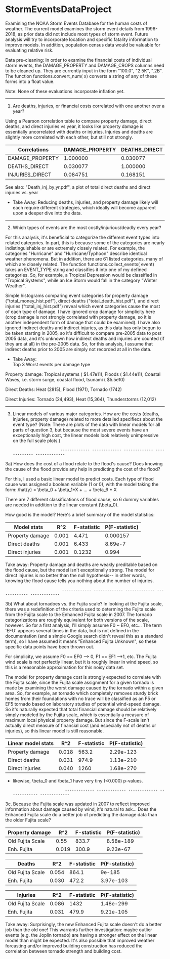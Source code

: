 # StormEventsDataProject
Examining the NOAA Storm Events Database for the human costs of weather.  The current model examines the 
storm event details from 1996-2018, as prior data did not include most types of storm event.  Future analysis 
will try to incorporate location and specific fatality information to improve models.  In addition, population
census data would be valuable for evaluating relative risk.

Data pre-cleaning:  In order to examine the financial costs of individual storm events, the DAMAGE_PROPERTY and 
DAMAGE_CROPS columns need to be cleaned up.  They are currently input in the form "100.0", "2.5K", ".2B". 
The function functions.convert_num( x) converts a string of any of these forms into a float value.

Note: None of these evaluations incorporate inflation yet.

----------------------------------------------------------------------------------------------------------------
1.  Are deaths, injuries, or financial costs correlated with one another over a year?

Using a Pearson correlation table to compare property damage, direct deaths, and direct injuries vs year, 
it looks like property damage is essentially uncorrelated with deaths or injuries.  Injuries and deaths are
slightly more correlated with each other, but still not strongly.

Correlations     | DAMAGE_PROPERTY   | DEATHS_DIRECT  |  INJURIES_DIRECT
-----------------|-------------------|----------------|------------------
DAMAGE_PROPERTY  |       1.000000    |   0.030077     |    0.084751
DEATHS_DIRECT    |       0.030077    |   1.000000     |    0.168151
INJURIES_DIRECT  |       0.084751    |   0.168151     |   1.000000

See also: "Death_inj_by_yr.pdf", a plot of total direct deaths and direct injuries vs. year

* Take Away:  Reducing deaths, injuries, and property damage likely will each require different strategies, 
              which ideally will become apparent upon a deeper dive into the data.
  
--------------------------------------------------------------------------------------------------------------------------------
2.  Which types of events are the most costly/injurious/deadly every year?  

For this analysis, it's beneficial to categorize the different event types into related categories. In part, this is because 
some of the categories are nearly indistinguishable or are extremely closely related.  For example, the categories "Hurricane" 
and "Hurricane/Typhoon" describe identical weather phenomena.  But in addition, there are 61 listed categories, many of which 
are closely related.  The function functions.collect_events( event) takes an EVENT_TYPE string and classifies it into one of 
my defined categories.  So, for example, a Tropical Depression would be classified in "Tropical Systems", while an Ice Storm 
would fall in the category "Winter Weather".

Simple histograms comparing event categories for property damage ("total_money_hist.pdf"), direct deaths ("total_death_hist.pdf"), 
and direct injuries ("total_inj_hist.pdf") reveal which event categories cause the most of each type of damage. I have ignored 
crop damage for simplicity here (crop damage is not strongly correlated with property damage, so it is another independent 
form of damage that could be examined).  I have also ignored indirect deaths and indirect injuries, as this data has only begun
to be taken starting in 2005, so it's difficult to compare pre-2005 data to post 2005 data, and it's unknown how indirect deaths
and injuries are counted (if they are at all) in the pre-2005 data.  So, for this analysis, I assume that indirect deaths prior to 
2005 are simply not recorded at all in the data.

* Take Away:  
Top 3 Worst events per damage type

Property damage:  Tropical systems ( $1.47e11), Floods ( $1.44e11), Coastal Waves, i.e. storm surge, coastal flood, tsunami ( $5.5e10)

Direct Deaths: Heat (2815), Flood (1971), Tornado (1742)

Direct Injuries:  Tornado (24,493), Heat (15,364), Thunderstorms (12,012)


--------------------------------------------------------------------------------------------------------------------------------
3.  Linear models of various major categories.  How are the costs (deaths, injuries, property damage) related to more detailed
specifiecs about the event type?  (Note: There are plots of the data with linear models for all parts of question 3, but because
the most severe events have an exceptionally high cost, the linear models look relatively unimpressive on the full scale plots.)

                             ------------- ------------- ------------- ------------- -------------
3a)  How does the cost of a flood relate to the flood's cause?  Does knowing the cause of the flood provide any help in predicting
the cost of the flood?

For this, I used a basic linear model to predict costs.  Each type of flood cause was assigned a boolean variable (1 or 0), with
the model taking the form:
      /hat{y} = \beta_0 + \beta_1*X + ... + \beta_6 * X
      
There are 7 different classifications of flood cause, so 6 dummy variables are needed in addition to the linear constant (\beta_0).

How good is the model?  Here's a brief summary of the model statistics:

Model stats       |    R^2     | F-statistic    |  P(F-statistic)
------------------|------------|----------------|-------------------
Property damage   |    0.001   |   4.471        |  0.000157  
Direct deaths     |    0.001   |   6.433        |  8.69e-7
Direct injuries   |    0.001   |   0.1232       |  0.994  
 
Take away:  Property damage and deaths are weakly preditable based on the flood cause, but the model isn't exceptionally strong.
            The model for direct injuries is no better than the null hypothesis-- in other words, knowing the flood cause tells you 
            nothing about the number of injuries.
            
                             ------------- ------------- ------------- ------------- -------------
3b) What about tornadoes vs. the Fujita scale?  In looking at the Fujita scale, there was a redefinition of the criteria used to 
determing the Fujita scale from the Fujita scale to the Enhanced Fujita scale in 2007.  The tornado categorizations are roughly
equivalent for both versions of the scale, however.  So for a first analysis, I'll simply assume F0 ~ EF0, etc...  The term 'EFU' 
appears several times in the data, but is not defined in the documentation (and a simple Google search didn't reveal this as
a standard term), so I have assumed it means "Enhanced Fujita Unknown", so these specific data points have been thrown out.

For simplicity, we assume F0 == EF0 --> 0, F1 == EF1 -->1, etc.  The Fujita wind scale is not perfectly linear, but it is roughly 
linear in wind speed, so this is a reasonable approximation for this noisy data set.

The model for property damage cost is strongly expected to correlate with the Fujita scale, since the Fujita scale assignment for
a given tornado is made by examining the worst damage caused by the tornado within a given area.  So, for example, an tornado
which completely removes sturdy brick homes from their foundations with no trace will be classified as an F5 or EF5 tornado based on 
laboratory studies of potential wind-speed damage.  So it's naturally expected that total financial damage should be relatively simply 
modeled by the Fujita scale, which is essentially a measure of maximum local physical property damage.  But since the F-scale isn't 
actually  direct measure of financial cost (and especially not of deaths or injuries), so this linear model is still reasonable.

Linear model stats  |   R^2   | F-statistic  |   P(F-statistic)
--------------------|---------|--------------|-------------------
Property damage     |  0.018  |   563.2      |    2.29e-123  
Direct deaths       |  0.031  |   974.9      |    1.13e-210
Direct injuries     |  0.040  |   1260       |    1.68e-270

* likewise, \beta_0 and \beta_1 have very tiny (<0.000) p-values.

                             ------------- ------------- ------------- ------------- -------------
3c.  Because the Fujita scale was updated in 2007 to reflect improved information about damage caused by wind, it's natural to ask...
Does the Enhanced Fujita scale do a better job of predicting the damage data than the older Fujita scale?

Property damage   |   R^2   | F-statistic  |   P(F-statistic)
------------------|---------|--------------|-------------------
Old Fujita Scale  |   0.55  |    833.7     |     8.58e-189
Enh. Fujita       |   0.019 |    300.9     |     9.23e-67

Deaths            |  R^2   | F-statistic  |   P(F-statistic)
------------------|--------|--------------|---------------------
Old Fujita Scale  |  0.054 |    864.1     |     9e-185
Enh. Fujita       |  0.030 |    472.2     |     3.97e-103

Injuries          |  R^2   | F-statistic   |  P(F-statistic)
------------------|--------|---------------|---------------------------------
Old Fujita Scale  |  0.086 |    1432       |    1.48e-299
Enh. Fujita       |  0.031 |    479.9      |    9.21e-105

Take away:  Surprisingly, the new Enhanced Fujita scale doesn't do a better job than the old one!  This warrants further investigation:
maybe outlier events (e.g. the Joplin tornado) are having a stronger effect on the linear model than might be expected.  It's also 
possible that improved weather forcasting and/or improved building construction has reduced the correlation between tornado
strength and building cost.  

